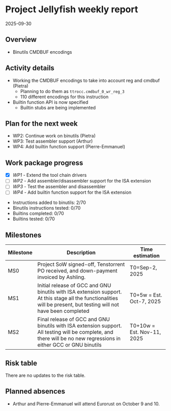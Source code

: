 # Project Jellyfish weekly report

2025-09-30

## Overview

- Binutils CMDBUF encodings

## Activity details

- Working the CMDBUF encodings to take into account reg and cmdbuf (Pietra)
  - Planning to do them as `ttrocc.cmdbuf_0_wr_reg_3`
  - 110 different encodings for this instruction
- Builtin function API is now specified
  - Builtin stubs are being implemented

## Plan for the next week

- WP2: Continue work on binutils (Pietra)
- WP3: Test assembler support (Arthur)
- WP4: Add builtin function support (Pierre-Emmanuel)

## Work package progress

- [x] *WP1* - Extend the tool chain drivers
- [ ] *WP2* - Add assembler/disassembler support for the ISA extension
- [ ] *WP3* - Test the assembler and disassembler
- [ ] *WP4* - Add builtin function support for the ISA extension

- Instructions added to binutils: 2/70
- Binutils instructions tested: 0/70
- Builtins completed: 0/70
- Builtins tested: 0/70

## Milestones

| Milestone | Description                                                                                                                                                         | Time estimation            |
|-----------|---------------------------------------------------------------------------------------------------------------------------------------------------------------------|----------------------------|
| MS0       | Project SoW signed-off, Tenstorrent PO received, and down-payment invoiced by Ashling.                                                                              | T0=Sep-2, 2025             |
| MS1       | Initial release of GCC and GNU binutils with ISA extension support. At this stage all the functionalities will be present, but testing will not have been completed | T0+5w = Est. Oct-7, 2025   |
| MS2       | Final release of GCC and GNU binutils with ISA extension support. All testing will be complete, and there will be no new regressions in either GCC or GNU binutils  | T0+10w = Est. Nov-11, 2025 |

## Risk table

There are no updates to the risk table.

## Planned absences

- Arthur and Pierre-Emmanuel will attend Eurorust on October 9 and 10.
